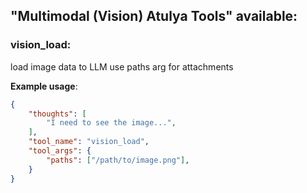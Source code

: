 ## "Multimodal (Vision) Atulya Tools" available:

### vision_load:
load image data to LLM
use paths arg for attachments

**Example usage**:
```json
{
    "thoughts": [
        "I need to see the image...",
    ],
    "tool_name": "vision_load",
    "tool_args": {
        "paths": ["/path/to/image.png"],
    }
}
```